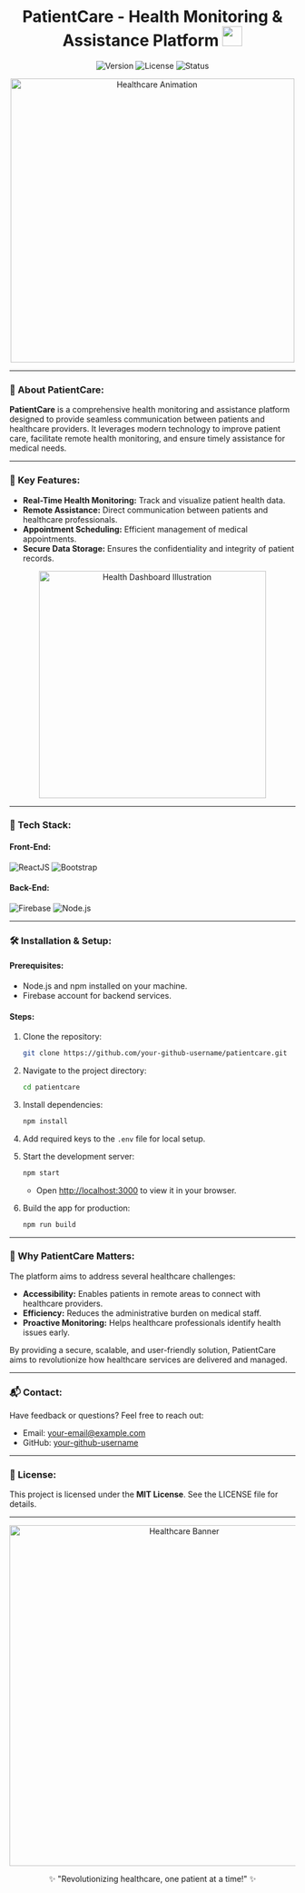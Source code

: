 
<h1 align="center">PatientCare - Health Monitoring & Assistance Platform <img src="https://media.giphy.com/media/hvRJCLFzcasrR4ia7z/giphy.gif" width="35"></h1>

<p align="center">
  <img src="https://img.shields.io/badge/version-1.0-blue" alt="Version" />
  <img src="https://img.shields.io/badge/license-MIT-brightgreen" alt="License" />
  <img src="https://img.shields.io/badge/Status-Active-success" alt="Status" />
</p>

<p align="center">
  <img src="https://user-images.githubusercontent.com/placeholder/healthcare-animation.gif" alt="Healthcare Animation" width="500" />
</p>

---

### 🌟 About PatientCare:

**PatientCare** is a comprehensive health monitoring and assistance platform designed to provide seamless communication between patients and healthcare providers. It leverages modern technology to improve patient care, facilitate remote health monitoring, and ensure timely assistance for medical needs.

---

### 🔑 Key Features:

- **Real-Time Health Monitoring:** Track and visualize patient health data.
- **Remote Assistance:** Direct communication between patients and healthcare professionals.
- **Appointment Scheduling:** Efficient management of medical appointments.
- **Secure Data Storage:** Ensures the confidentiality and integrity of patient records.

<p align="center">
  <img src="https://user-images.githubusercontent.com/placeholder/health-dashboard.png" alt="Health Dashboard Illustration" width="400" />
</p>

---

### 🚀 Tech Stack:

#### Front-End:
<p align="left">
  <img src="https://img.shields.io/badge/ReactJS-61DAFB?style=for-the-badge&logo=react&logoColor=black" alt="ReactJS" />
  <img src="https://img.shields.io/badge/Bootstrap-7952B3?style=for-the-badge&logo=bootstrap&logoColor=white" alt="Bootstrap" />
</p>

#### Back-End:
<p align="left">
  <img src="https://img.shields.io/badge/Firebase-FFCA28?style=for-the-badge&logo=firebase&logoColor=black" alt="Firebase" />
  <img src="https://img.shields.io/badge/Node.js-339933?style=for-the-badge&logo=node.js&logoColor=white" alt="Node.js" />
</p>

---

### 🛠️ Installation & Setup:

#### Prerequisites:

- Node.js and npm installed on your machine.
- Firebase account for backend services.

#### Steps:

1. Clone the repository:
   ```bash
   git clone https://github.com/your-github-username/patientcare.git
   ```

2. Navigate to the project directory:
   ```bash
   cd patientcare
   ```

3. Install dependencies:
   ```bash
   npm install
   ```

4. Add required keys to the `.env` file for local setup.

5. Start the development server:
   ```bash
   npm start
   ```

   - Open [http://localhost:3000](http://localhost:3000) to view it in your browser.

6. Build the app for production:
   ```bash
   npm run build
   ```

---

### 🔗 Why PatientCare Matters:

The platform aims to address several healthcare challenges:

- **Accessibility:** Enables patients in remote areas to connect with healthcare providers.
- **Efficiency:** Reduces the administrative burden on medical staff.
- **Proactive Monitoring:** Helps healthcare professionals identify health issues early.

By providing a secure, scalable, and user-friendly solution, PatientCare aims to revolutionize how healthcare services are delivered and managed.

---

### 📬 Contact:

Have feedback or questions? Feel free to reach out:

- Email: [your-email@example.com](mailto:your-email@example.com)
- GitHub: [your-github-username](https://github.com/your-github-username)

---

### 📄 License:

This project is licensed under the **MIT License**. See the LICENSE file for details.

---

<p align="center">
  <img src="https://user-images.githubusercontent.com/placeholder/healthcare-banner.gif" alt="Healthcare Banner" width="600" />
</p>

<p align="center">✨ "Revolutionizing healthcare, one patient at a time!" ✨</p>

```
